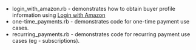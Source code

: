 * login_with_amazon.rb - demonstrates how to obtain buyer profile information using [Login with Amazon](http://login.amazon.com/)
* one-time_payments.rb - demonstrates code for one-time payment use cases.
* recurring_payments.rb - demonstrates code for recurring payment use cases (eg - subscriptions).
